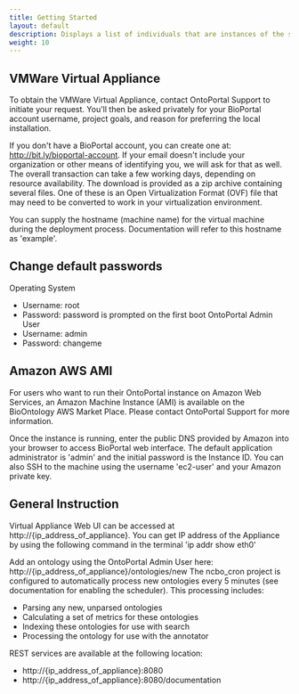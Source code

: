 ```yaml
---
title: Getting Started
layout: default
description: Displays a list of individuals that are instances of the selected class
weight: 10
---
```


## VMWare Virtual Appliance

To obtain the VMWare Virtual Appliance, contact OntoPortal Support to initiate your request.
You'll then be asked privately for your BioPortal account username, project goals, and reason for preferring the local installation.

If you don't have a BioPortal account, you can create one at: http://bit.ly/bioportal-account.
If your email doesn't include your organization or other means of identifying you, we will ask for that as well.
The overall transaction can take a few working days, depending on resource availability.
The download is provided as a zip archive containing several files. One of these is an Open Virtualization Format (OVF) file that may need to be converted to work in your virtualization environment.

You can supply the hostname (machine name) for the virtual machine during the deployment process. 
Documentation will refer to this hostname as 'example'.
## Change default passwords

Operating System
* Username: root
* Password: password is prompted on the first boot
OntoPortal Admin User
* Username: admin
* Password: changeme

## Amazon AWS AMI

For users who want to run their OntoPortal instance on Amazon Web Services, 
an Amazon Machine Instance (AMI) is available on the BioOntology AWS Market Place. 
Please contact OntoPortal Support for more information.

Once the instance is running, enter the public DNS provided by Amazon into your browser to access BioPortal web interface. 
The default application administrator is 'admin' and the initial password is the Instance ID. 
You can also SSH to the machine using the username 'ec2-user' and your Amazon private key.

## General Instruction

Virtual Appliance Web UI can be accessed at http://{ip_address_of_appliance}. 
You can get IP address of the Appliance by using the following command in the terminal 'ip addr show eth0'

Add an ontology using the OntoPortal Admin User here: http://{ip_address_of_appliance}/ontologies/new
The ncbo_cron project is configured to automatically process new ontologies every 5 minutes (see documentation for enabling the scheduler). 
This processing includes:
* Parsing any new, unparsed ontologies
* Calculating a set of metrics for these ontologies
* Indexing these ontologies for use with search
* Processing the ontology for use with the annotator

REST services are available at the following location:
* http://{ip_address_of_appliance}:8080
* http://{ip_address_of_appliance}:8080/documentation
